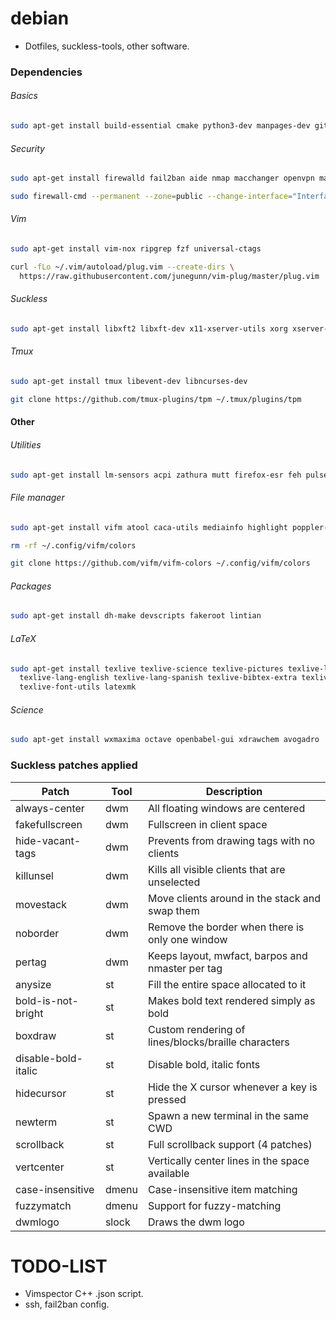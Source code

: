 # debian
- Dotfiles, suckless-tools, other software.


### Dependencies

###### Basics

```bash
sudo apt-get install build-essential cmake python3-dev manpages-dev git curl net-tools
```

###### Security

```bash
sudo apt-get install firewalld fail2ban aide nmap macchanger openvpn mat2
```
```bash
sudo firewall-cmd --permanent --zone=public --change-interface="Interface"
```

###### Vim

```bash
sudo apt-get install vim-nox ripgrep fzf universal-ctags
```
```bash
curl -fLo ~/.vim/autoload/plug.vim --create-dirs \
  https://raw.githubusercontent.com/junegunn/vim-plug/master/plug.vim
```

###### Suckless

```bash
sudo apt-get install libxft2 libxft-dev x11-xserver-utils xorg xserver-xorg-dev libxinerama-dev libxrandr-dev
```

###### Tmux

```bash
sudo apt-get install tmux libevent-dev libncurses-dev
```
```bash
git clone https://github.com/tmux-plugins/tpm ~/.tmux/plugins/tpm
```

#### Other

###### Utilities

```bash
sudo apt-get install lm-sensors acpi zathura mutt firefox-esr feh pulseaudio alsa-utils vlc
```

###### File manager

```bash
sudo apt-get install vifm atool caca-utils mediainfo highlight poppler-utils w3m
```
```bash
rm -rf ~/.config/vifm/colors
```
```bash
git clone https://github.com/vifm/vifm-colors ~/.config/vifm/colors
```

###### Packages

```bash
sudo apt-get install dh-make devscripts fakeroot lintian
```

###### LaTeX

```bash
sudo apt-get install texlive texlive-science texlive-pictures texlive-latex-extra \
  texlive-lang-english texlive-lang-spanish texlive-bibtex-extra texlive-publishers \
  texlive-font-utils latexmk
```

###### Science

```bash
sudo apt-get install wxmaxima octave openbabel-gui xdrawchem avogadro
```



### Suckless patches applied
| Patch               | Tool  | Description                                         |
| ------------------- | ----- | --------------------------------------------------- |
| always-center       | dwm   | All floating windows are centered                   |
| fakefullscreen      | dwm   | Fullscreen in client space                          |
| hide-vacant-tags    | dwm   | Prevents from drawing tags with no clients          |
| killunsel           | dwm   | Kills all visible clients that are unselected       |
| movestack           | dwm   | Move clients around in the stack and swap them      |
| noborder            | dwm   | Remove the border when there is only one window     |
| pertag              | dwm   | Keeps layout, mwfact, barpos and nmaster per tag    |
| anysize             | st    | Fill the entire space allocated to it               |
| bold-is-not-bright  | st    | Makes bold text rendered simply as bold             |
| boxdraw             | st    | Custom rendering of lines/blocks/braille characters |
| disable-bold-italic | st    | Disable bold, italic fonts                          |
| hidecursor          | st    | Hide the X cursor whenever a key is pressed         |
| newterm             | st    | Spawn a new terminal in the same CWD                |
| scrollback          | st    | Full scrollback support (4 patches)                 |
| vertcenter          | st    | Vertically center lines in the space available      |
| case-insensitive    | dmenu | Case-insensitive item matching                      |
| fuzzymatch          | dmenu | Support for fuzzy-matching                          |
| dwmlogo             | slock | Draws the dwm logo                                  |

# TODO-LIST
- Vimspector C++ .json script.
- ssh, fail2ban config.
